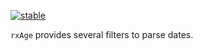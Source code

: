 [![stable](http://badges.github.io/stability-badges/dist/stable.svg)](http://github.com/badges/stability-badges)

`rxAge` provides several filters to parse dates.
